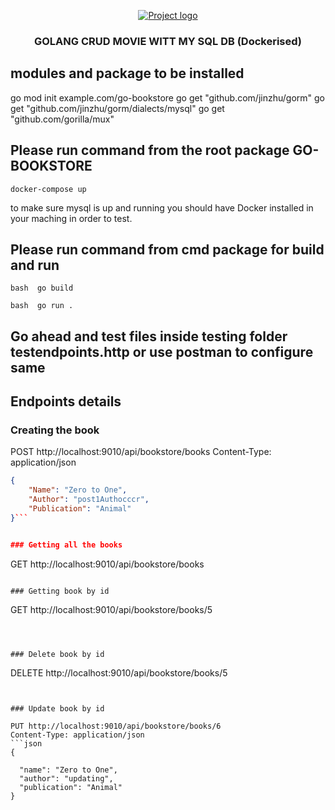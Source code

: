 
<p align="center">
  <a href="" rel="noopener">
 <img src="https://djeqr6to3dedg.cloudfront.net/repo-logos/library/golang/live/logo.png" alt="Project logo"></a>
</p]>
<h3 align="center">GOLANG CRUD MOVIE WITT MY SQL DB (Dockerised)</h3>

## modules and package to be installed 
go mod init example.com/go-bookstore
go get "github.com/jinzhu/gorm"
go get "github.com/jinzhu/gorm/dialects/mysql"
go get "github.com/gorilla/mux" 

## Please run command from the root package GO-BOOKSTORE
``docker-compose up``  

to make sure mysql is up and running you should have Docker installed in your maching in order to test.

## Please run command from cmd package for build and run
```bash  go build```

```bash  go run .```

## Go ahead and test files inside testing folder testendpoints.http or use postman to configure same 

## Endpoints details


### Creating the book


POST http://localhost:9010/api/bookstore/books
Content-Type: application/json
```json
{
    "Name": "Zero to One",
    "Author": "post1Authocccr",
    "Publication": "Animal"
}```


### Getting all the books

``` 
GET http://localhost:9010/api/bookstore/books
```

### Getting book by id
```
GET http://localhost:9010/api/bookstore/books/5
```



### Delete book by id 
```
DELETE http://localhost:9010/api/bookstore/books/5
```


### Update book by id 

PUT http://localhost:9010/api/bookstore/books/6
Content-Type: application/json
```json
{

  "name": "Zero to One",
  "author": "updating",
  "publication": "Animal"
}
